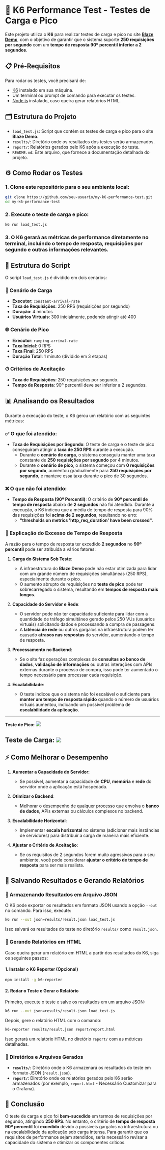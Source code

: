 
# 🚀 K6 Performance Test - Testes de Carga e Pico

Este projeto utiliza o **K6** para realizar testes de carga e pico no site **[Blaze Demo](https://www.blazedemo.com)**, com o objetivo de garantir que o sistema suporte **250 requisições por segundo** com um **tempo de resposta 90º percentil inferior a 2 segundos**.

## 📋 Pré-Requisitos

Para rodar os testes, você precisará de:

- [K6](https://k6.io/docs/getting-started/installation) instalado em sua máquina.
- Um terminal ou prompt de comando para executar os testes.
- [Node.js](https://nodejs.org/) instalado, caso queira gerar relatórios HTML.

## 🗂 Estrutura do Projeto

- `load_test.js`: Script que contém os testes de carga e pico para o site **Blaze Demo**.
- `results/`: Diretório onde os resultados dos testes serão armazenados.
- `report/`: Relatórios gerados pelo K6 após a execução do teste.
- `README.md`: Este arquivo, que fornece a documentação detalhada do projeto.

## ⚙️ Como Rodar os Testes

### 1. Clone este repositório para o seu ambiente local:

```bash
git clone https://github.com/seu-usuario/my-k6-performance-test.git
cd my-k6-performance-test
```

### 2. Execute o teste de carga e pico:

```bash
k6 run load_test.js
```

### 3. O K6 gerará as métricas de performance diretamente no terminal, incluindo o tempo de resposta, requisições por segundo e outras informações relevantes.

## 🔧 Estrutura do Script

O script `load_test.js` é dividido em dois cenários:

### 🚀 Cenário de Carga

- **Executor**: `constant-arrival-rate`
- **Taxa de Requisições**: 250 RPS (requisições por segundo)
- **Duração**: 4 minutos
- **Usuários Virtuais**: 300 inicialmente, podendo atingir até 400

### 🌐 Cenário de Pico

- **Executor**: `ramping-arrival-rate`
- **Taxa Inicial**: 0 RPS
- **Taxa Final**: 250 RPS
- **Duração Total**: 1 minuto (dividido em 3 etapas)

### ⏱ Critérios de Aceitação

- **Taxa de Requisições**: 250 requisições por segundo.
- **Tempo de Resposta**: 90º percentil deve ser inferior a 2 segundos.

## 📊 Analisando os Resultados

Durante a execução do teste, o K6 gerou um relatório com as seguintes métricas:

### ✅ O que foi atendido:

- **Taxa de Requisições por Segundo**: O teste de carga e o teste de pico conseguiram atingir a **taxa de 250 RPS** durante a execução. 
  - Durante o **cenário de carga**, o sistema conseguiu manter uma taxa constante de **250 requisições por segundo** por 4 minutos.
  - Durante o **cenário de pico**, o sistema começou com **0 requisições por segundo**, aumentou gradualmente para **250 requisições por segundo**, e manteve essa taxa durante o pico de 30 segundos.

### ❌ O que não foi atendido:

- **Tempo de Resposta (90º Percentil)**: O critério de **90º percentil de tempo de resposta** abaixo de **2 segundos** não foi atendido. Durante a execução, o K6 indicou que a média de tempo de resposta para 90% das requisições foi **acima de 2 segundos**, resultando no erro: 
  - **"thresholds on metrics 'http_req_duration' have been crossed"**.
  
### 🧐 Explicação do Excesso de Tempo de Resposta

A razão para o tempo de resposta ter excedido **2 segundos** no **90º percentil** pode ser atribuída a vários fatores:

1. **Carga do Sistema Sob Teste**: 
   - A infraestrutura do **Blaze Demo** pode não estar otimizada para lidar com um grande número de requisições simultâneas (250 RPS), especialmente durante o pico.
   - O aumento abrupto de requisições no **teste de pico** pode ter sobrecarregado o sistema, resultando em **tempos de resposta mais longos**.
   
2. **Capacidade do Servidor e Rede**:
   - O servidor pode não ter capacidade suficiente para lidar com a quantidade de tráfego simultâneo gerado pelos 250 VUs (usuários virtuais) solicitando dados e processando a compra de passagens.
   - A **latência de rede** ou outros gargalos na infraestrutura podem ter causado **atrasos nas respostas** do servidor, aumentando o tempo de resposta.

3. **Processamento no Backend**:
   - Se o site faz operações complexas de **consultas ao banco de dados**, **validação de informações** ou outras interações com APIs externas durante o processo de compra, isso pode ter aumentado o tempo necessário para processar cada requisição.
   
4. **Escalabilidade**:
   - O teste indicou que o sistema não foi escalável o suficiente para **manter um tempo de resposta rápido** quando o número de usuários virtuais aumentou, indicando um possível problema de **escalabilidade da aplicação**.
---
**Teste de Pico:**
<img src="images/pico.png">

**Teste de Carga:**
<img src="images/carga.png">
---
## ⚡ Como Melhorar o Desempenho

1. **Aumentar a Capacidade do Servidor**:
   - Se possível, aumentar a capacidade de **CPU**, **memória** e **rede** do servidor onde a aplicação está hospedada.
   
2. **Otimizar o Backend**:
   - Melhorar o desempenho de qualquer processo que envolva o **banco de dados**, APIs externas ou cálculos complexos no backend.

3. **Escalabilidade Horizontal**:
   - Implementar **escala horizontal** no sistema (adicionar mais instâncias de servidores) para distribuir a carga de maneira mais eficiente.

4. **Ajustar o Critério de Aceitação**:
   - Se os requisitos de 2 segundos forem muito agressivos para o seu ambiente, você pode considerar **ajustar o critério de tempo de resposta** para ser mais realista.

## 💾 Salvando Resultados e Gerando Relatórios

### 🔄 Armazenando Resultados em Arquivo JSON

O K6 pode exportar os resultados em formato JSON usando a opção `--out` no comando. Para isso, execute:

```bash
k6 run --out json=results/result.json load_test.js
```

Isso salvará os resultados do teste no diretório `results/` como `result.json`.

### 📑 Gerando Relatórios em HTML

Caso queira gerar um relatório em HTML a partir dos resultados do K6, siga os seguintes passos:

#### 1. **Instalar o K6 Reporter (Opcional)**

```bash
npm install -g k6-reporter
```

#### 2. **Rodar o Teste e Gerar o Relatório**

Primeiro, execute o teste e salve os resultados em um arquivo JSON:

```bash
k6 run --out json=results/result.json load_test.js
```

Depois, gere o relatório HTML com o comando:

```bash
k6-reporter results/result.json report/report.html
```

Isso gerará um relatório HTML no diretório `report/` com as métricas detalhadas.

### 📂 Diretórios e Arquivos Gerados

- **`results/`**: Diretório onde o K6 armazenará os resultados do teste em formato JSON (`result.json`).
- **`report/`**: Diretório onde os relatórios gerados pelo K6 serão armazenados (por exemplo, `report.html` - Necessário Customizar para o Grafana).

## 🚀 Conclusão

O teste de carga e pico foi **bem-sucedido** em termos de requisições por segundo, atingindo **250 RPS**. No entanto, o critério de **tempo de resposta 90º percentil** foi **excedido** devido a possíveis gargalos na infraestrutura ou na escalabilidade da aplicação sob carga intensa. Para garantir que os requisitos de performance sejam atendidos, seria necessário revisar a capacidade do sistema e otimizar os componentes críticos.



